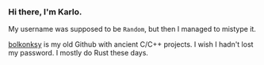 ### Hi there, I'm Karlo.

My username was supposed to be `Random`, but then I managed to mistype it.

[bolkonksy](https://github.com/bolkonksy) is my old Github with ancient C/C++ projects. I wish I hadn't lost my password.
I mostly do Rust these days.

<!--
I know how to cook. And I can make pizza.
-->
